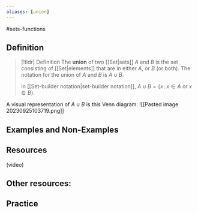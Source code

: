 ```yaml
---
aliases: [union]
--- 
```


#sets-functions 

## Definition 

> [!tldr] Definition
> The **union** of two [[Set|sets]] $A$ and $B$ is the set consisting of [[Set|elements]] that are in either $A$, or $B$ (or both). The notation for the union of $A$ and $B$ is $A \cup B$. 
> 
> In [[Set-builder notation|set-builder notation]], $A \cup B = \{x \, : \, x \in A \ \text{or} \ x \in B\}$.

A visual representation of $A \cup B$ is this Venn diagram: 
![[Pasted image 20230925103719.png]]
## Examples and Non-Examples

## Resources 

(video)

Other resources: 
- 

## Practice 
